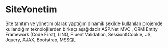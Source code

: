 # SiteYonetim
Site tanıtım ve yönetim olarak yaptığım dinamik şekilde kullanılan projemde kullandığım teknolojilerden birkaçı aşağıdadır
ASP.Net MVC , ORM Entity Framework (Code First), LINQ, Fluent Validation, Session&Cookie, JS, Jquery, AJAX, Bootstrap, MSSQL
